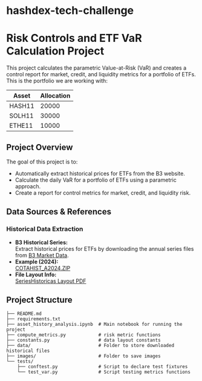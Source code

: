 # hashdex-tech-challenge
# Risk Controls and ETF VaR Calculation Project

This project calculates the parametric Value-at-Risk (VaR) and creates a control report for market, credit, and liquidity metrics for a portfolio of ETFs.
This is the portfolio we are working with:

| **Asset**  | **Allocation** |
|--------|------------|
| HASH11 | 20000      |
| SOLH11 | 30000      |
| ETHE11 | 10000      |

## Project Overview

The goal of this project is to:
- Automatically extract historical prices for ETFs from the B3 website.
- Calculate the daily VaR for a portfolio of ETFs using a parametric approach.
- Create a report for control metrics for market, credit, and liquidity risk.

## Data Sources & References

### Historical Data Extraction
- **B3 Historical Series:**  
  Extract historical prices for ETFs by downloading the annual series files from [B3 Market Data](http://www.b3.com.br/pt_br/market-data-e-indices/servicos-de-dados/market-data/historico/mercado-avista/series-historicas/).  
- **Example (2024):**  
  [COTAHIST_A2024.ZIP](http://bvmf.bmfbovespa.com.br/InstDados/SerHist/COTAHIST_A2024.ZIP)
- **File Layout Info:**  
  [SeriesHistoricas Layout PDF](http://www.b3.com.br/data/files/C8/F3/08/B4/297BE410F816C9E492D828A8/SeriesHistoricas_Layout.pdf)


## Project Structure

```plaintext
├── README.md
├── requirements.txt
├── asset_history_analysis.ipynb  # Main notebook for running the project
├── compute_metrics.py            # risk metric functions
├── constants.py                  # data layout constants
├── data/                         # Folder to store downloaded historical files
├── images/                       # Folder to save images 
└── tests/                       
    ├── conftest.py               # Script to declare test fixtures
    └── test_var.py               # Script testing metrics functions
``` 